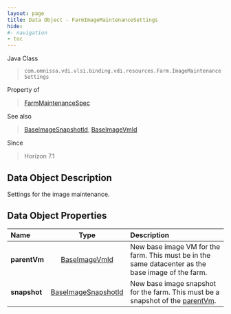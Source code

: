 ```yaml
---
layout: page
title: Data Object - FarmImageMaintenanceSettings
hide:
#- navigation
- toc
---
```






Java Class
> `com.omnissa.vdi.vlsi.binding.vdi.resources.Farm.ImageMaintenanceSettings`

Property of
> [FarmMaintenanceSpec](vdi.resources.Farm.MaintenanceSpec.md#field_detail)

See also
> [BaseImageSnapshotId](vdi.entity.BaseImageSnapshotId.md), [BaseImageVmId](vdi.entity.BaseImageVmId.md)

Since
> Horizon 7.1


## Data Object Description

Settings for the image maintenance.

## Data Object Properties

 Name | Type | Description
:---|:---:|:---
**parentVm**| [BaseImageVmId](vdi.entity.BaseImageVmId.md)|  New base image VM for the farm. This must be in the same datacenter as the base image of the farm.
**snapshot**| [BaseImageSnapshotId](vdi.entity.BaseImageSnapshotId.md)|  New base image snapshot for the farm. This must be a snapshot of the [parentVm](vdi.resources.Farm.ImageMaintenanceSettings.md#parentVm).
 


 
